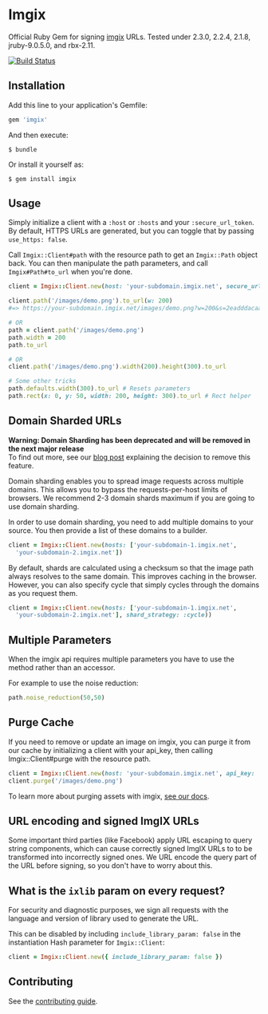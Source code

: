 # Imgix

Official Ruby Gem for signing [imgix](http://imgix.com) URLs. Tested under 2.3.0, 2.2.4, 2.1.8, jruby-9.0.5.0, and rbx-2.11.

[![Build Status](https://travis-ci.org/imgix/imgix-rb.png?branch=master)](https://travis-ci.org/imgix/imgix-rb)

## Installation

Add this line to your application's Gemfile:

``` ruby
gem 'imgix'
```

And then execute:

    $ bundle

Or install it yourself as:

    $ gem install imgix


## Usage

Simply initialize a client with a `:host` or `:hosts` and your `:secure_url_token`. By default, HTTPS URLs are generated, but you can toggle that by passing `use_https: false`.

Call `Imgix::Client#path` with the resource path to get an `Imgix::Path` object back. You can then manipulate the path parameters, and call `Imgix#Path#to_url` when you're done.

``` ruby
client = Imgix::Client.new(host: 'your-subdomain.imgix.net', secure_url_token: 'your-token')

client.path('/images/demo.png').to_url(w: 200)
#=> https://your-subdomain.imgix.net/images/demo.png?w=200&s=2eadddacaa9bba4b88900d245f03f51e

# OR
path = client.path('/images/demo.png')
path.width = 200
path.to_url

# OR
client.path('/images/demo.png').width(200).height(300).to_url

# Some other tricks
path.defaults.width(300).to_url # Resets parameters
path.rect(x: 0, y: 50, width: 200, height: 300).to_url # Rect helper
```


## Domain Sharded URLs
**Warning: Domain Sharding has been deprecated and will be removed in the next major release**<br>
To find out more, see our [blog post](https://blog.imgix.com/2019/05/03/deprecating-domain-sharding) explaining the decision to remove this feature.

Domain sharding enables you to spread image requests across multiple domains. This allows you to bypass the requests-per-host limits of browsers. We recommend 2-3 domain shards maximum if you are going to use domain sharding.

In order to use domain sharding, you need to add multiple domains to your source. You then provide a list of these domains to a builder.


``` ruby
client = Imgix::Client.new(hosts: ['your-subdomain-1.imgix.net',
  'your-subdomain-2.imgix.net'])
```

By default, shards are calculated using a checksum so that the image path always resolves to the same domain. This improves caching in the browser. However, you can also specify cycle that simply cycles through the domains as you request them.


``` ruby
client = Imgix::Client.new(hosts: ['your-subdomain-1.imgix.net',
  'your-subdomain-2.imgix.net'], shard_strategy: :cycle))
```


## Multiple Parameters

When the imgix api requires multiple parameters you have to use the method rather than an accessor.

For example to use the noise reduction:

``` ruby
path.noise_reduction(50,50)
```


## Purge Cache

If you need to remove or update an image on imgix, you can purge it from our cache by initializing a client with your api_key, then calling Imgix::Client#purge with the resource path.

```ruby
client = Imgix::Client.new(host: 'your-subdomain.imgix.net', api_key: 'your-key')
client.purge('/images/demo.png')
```

To learn more about purging assets with imgix, [see our docs](https://docs.imgix.com/setup/purging-images).

## URL encoding and signed ImgIX URLs

Some important third parties (like Facebook) apply URL escaping to query string components, which can cause correctly signed ImgIX URLs to to be transformed into incorrectly signed ones. We URL encode the query part of the URL before signing, so you don't have to worry about this.

## What is the `ixlib` param on every request?

For security and diagnostic purposes, we sign all requests with the language and version of library used to generate the URL.

This can be disabled by including `include_library_param: false` in the instantiation Hash parameter for `Imgix::Client`:

```ruby
client = Imgix::Client.new({ include_library_param: false })
```

## Contributing

See the [contributing guide](Contributing.markdown).
